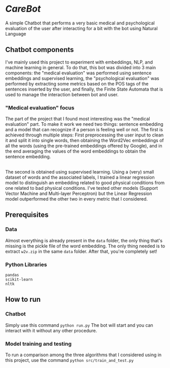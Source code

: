 # *CareBot*
A simple Chatbot that performs a very basic medical and psychological evaluation of the user after interacting for a bit with the bot using Natural Language

## Chatbot components
I've mainly used this project to experiment with embeddings, NLP, and machine learning in general. To do that, this bot was divided into 3 main components:
the "medical evaluation" was performed using sentence embeddings and supervised learning, the "psychological evaluation" was performed by extracting some metrics
based on the POS tags of the sentences inserted by the user, and finally, the Finite State Automata that is used to manage the interaction between bot and user.

### "Medical evaluation" focus
The part of the project that I found most interesting was the "medical evaluation" part. To make it work we need two things: sentence embedding and a model that
can recognize if a person is feeling well or not. The first is achieved through multiple steps: First preprocessing the user input to clean it and split it into
single words, then obtaining the Word2Vec embeddings of all the words (using the pre-trained embeddings offered by Google), and in the end averaging the values of the
word embeddings to obtain the sentence embedding.

<br />
The second is obtained using supervised learning. Using a (very) small dataset of words and the associated labels, I trained a linear regression model to distinguish
an embedding related to good physical conditions from one related to bad physical conditions. I've tested other models (Support Vector Machine and Multi-layer
Perceptron) but the Linear Regression model outperformed the other two in every metric that I considered.

## Prerequisites
### Data
Almost everything is already present in the `data` folder, the only thing that's missing is the pickle file of the word embedding. The only thing needed is to extract 
`w2v.zip` in the same `data` folder. After that, you're completely set!

### Python Libraries
```
pandas
scikit-learn
nltk
```

## How to run
### Chatbot
Simply use this command
```python run.py```
The bot will start and you can interact with it without any other procedure.

### Model training and testing
To run a comparison among the three algorithms that I considered using in this project, use the command ```python src/train_and_test.py```
